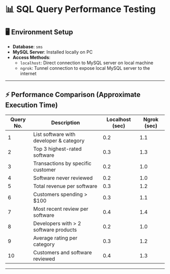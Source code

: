 # 📊 SQL Query Performance Testing

## 🖥️ Environment Setup

- **Database**: `sms`
- **MySQL Server**: Installed locally on PC
- **Access Methods**:
  - `localhost`: Direct connection to MySQL server on local machine
  - `ngrok`: Tunnel connection to expose local MySQL server to the internet

---

## ⚡ Performance Comparison (Approximate Execution Time)

| Query No. | Description                                | Localhost (sec) | Ngrok (sec) |
|-----------|--------------------------------------------|------------------|-------------|
| 1         | List software with developer & category    | 0.2              | 1.1         |
| 2         | Top 3 highest-rated software               | 0.3              | 1.3         |
| 3         | Transactions by specific customer          | 0.2              | 1.0         |
| 4         | Software never reviewed                    | 0.2              | 1.0         |
| 5         | Total revenue per software                 | 0.3              | 1.2         |
| 6         | Customers spending > $100                  | 0.3              | 1.1         |
| 7         | Most recent review per software            | 0.4              | 1.4         |
| 8         | Developers with > 2 software products      | 0.2              | 1.0         |
| 9         | Average rating per category                | 0.3              | 1.2         |
| 10        | Customers and software reviewed            | 0.4              | 1.3         |

---
